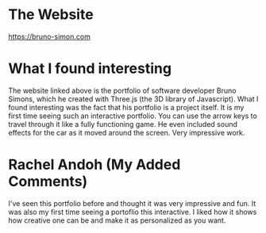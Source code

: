 # The Website
https://bruno-simon.com

# What I found interesting
The website linked above is the portfolio of software developer Bruno Simons, which he created with Three.js (the 3D library of Javascript). What I found interesting was the fact that his portfolio is a project itself. It is my first time seeing such an interactive portfolio. You can use the arrow keys to travel through it like a fully functioning game. He even included sound effects for the car as it moved around the screen. Very impressive work.

# Rachel Andoh (My Added Comments)
I've seen this portfolio before and thought it was very impressive and fun. It was also my first time seeing a portoflio this interactive. I liked how it shows how creative one can be and make it as personalized as you want. 